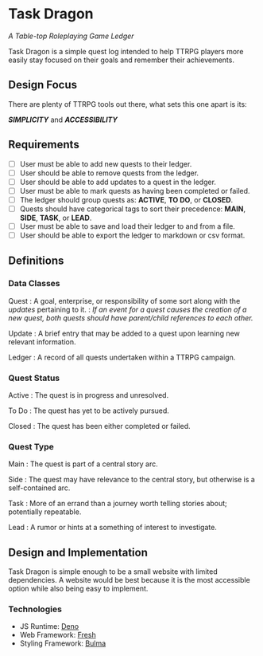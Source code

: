 # Task Dragon
*A Table-top Roleplaying Game Ledger*

Task Dragon is a simple quest log intended to help TTRPG players more easily stay focused on their goals and remember their achievements.

## Design Focus

There are plenty of TTRPG tools out there, what sets this one apart is its:

***SIMPLICITY*** and ***ACCESSIBILITY***

## Requirements

- [ ] User must be able to add new quests to their ledger.
- [ ] User should be able to remove quests from the ledger.
- [ ] User should be able to add updates to a quest in the ledger.
- [ ] User must be able to mark quests as having been completed or failed.
- [ ] The ledger should group quests as: **ACTIVE**, **TO DO**, or **CLOSED**.
- [ ] Quests should have categorical tags to sort their precedence: **MAIN**, **SIDE**, **TASK**, or **LEAD**.
- [ ] User must be able to save and load their ledger to and from a file.
- [ ] User should be able to export the ledger to markdown or csv format.

## Definitions

### Data Classes

Quest
: A goal, enterprise, or responsibility of some sort along with the *updates* pertaining to it.
: *If an event for a quest causes the creation of a new quest, both quests should have parent/child references to each other.*

Update
: A brief entry that may be added to a quest upon learning new relevant information.

Ledger
: A record of all quests undertaken within a TTRPG campaign.

### Quest Status

Active
: The quest is in progress and unresolved.

To Do
: The quest has yet to be actively pursued.

Closed
: The quest has been either completed or failed.

### Quest Type

Main
: The quest is part of a central story arc.

Side
: The quest may have relevance to the central story, but otherwise is a self-contained arc.

Task
: More of an errand than a journey worth telling stories about; potentially repeatable.

Lead
: A rumor or hints at a something of interest to investigate.

## Design and Implementation

Task Dragon is simple enough to be a small website with limited dependencies.
A website would be best because it is the most accessible option while also being easy to implement.

### Technologies

- JS Runtime: [Deno](https://deno.com)
- Web Framework: [Fresh](https://fresh.deno.dev)
- Styling Framework: [Bulma](https://bulma.io)
